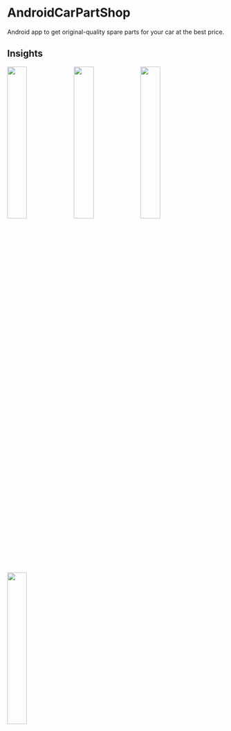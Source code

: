 # AndroidCarPartShop
 Android app to get original-quality spare parts for your car at the best price.
## Insights

<img width="30%" align="left" src="https://user-images.githubusercontent.com/38537285/167305373-63ffba5d-7b11-4aeb-9685-4fb2dfddf789.jpg" />
<img width="30%" src="https://user-images.githubusercontent.com/38537285/167305379-272f92fa-9504-4ebd-a0a6-d0a64f2cd758.jpg" />
<img width="30%" align="left" src="https://user-images.githubusercontent.com/38537285/167305381-438082ea-0a06-4846-af50-0bbefdb77e32.jpg" />
<img width="30%" src="https://user-images.githubusercontent.com/38537285/167305382-dc733987-2d8d-405e-8b35-6f9245ffaea2.jpg" />


